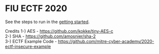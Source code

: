 # FIU ECTF 2020

See the steps to run in the [getting started](getting_started.md).

Credits
1-) AES - https://github.com/kokke/tiny-AES-c  
2-) SHA - https://github.com/amosnier/sha-2  
3-) ECTF Example Code - https://github.com/mitre-cyber-academy/2020-ectf-insecure-example  


